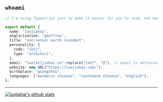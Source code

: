 ## `whoami`

<!--
[![](https://img.shields.io/badge/-X-000000?style=flat-square&logo=x&logoColor=white)](https://x.com/luojiahai)
[![](https://img.shields.io/badge/-Instagram-E4405F?style=flat-square&logo=instagram&logoColor=white)](https://instagram.com/luojiahai)
[![](https://img.shields.io/badge/-LinkedIn-0A66C2?style=flat-square&logo=linkedin&logoColor=white)](https://linkedin.com/in/luojiahai)

---
-->

```typescript
// I'm using TypeScript just to make it easier for you to read, not because I like it.

export default {
  name: "luojiahai",
  anglicization: "geoffrey",
  title: "non-senior earth resident",
  personality: {
    code: "intj",
    type: "architect",
  },
  email: "luo[at]jiahai.co".replace("[at]", "@"), // email is obfuscated to prevent spam; replace [at] with @
  website: new URL("https://luojiahai.com/"),
  birthplace: "guangzhou",
  languages: ["mandarin chinese", "cantonese chinese", "english"],
};
```

<!--
**luojiahai/luojiahai** is a ✨ _special_ ✨ repository because its `README.md` (this file) appears on your GitHub profile.

Here are some ideas to get you started:

- 🔭 I’m currently working on ...
- 🌱 I’m currently learning ...
- 👯 I’m looking to collaborate on ...
- 🤔 I’m looking for help with ...
- 💬 Ask me about ...
- 📫 How to reach me: ...
- 😄 Pronouns: ...
- ⚡ Fun fact: ...
-->

---

[![luojiahai's github stats](https://github-readme-stats.vercel.app/api?username=luojiahai&theme=github_dark&show_icons=true&border_radius=0&rank_icon=github)](https://github.com/luojiahai/)


